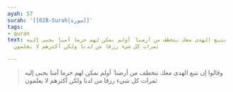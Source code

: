 ```yaml
---
ayah: 57
surah: '[[028-Surah|سورة]]'
tags:
- quran
text: وقالوا إن نتبع الهدى معك نتخطف من أرضنا ۚ أولم نمكن لهم حرما آمنا يجبى إليه
  ثمرات كل شيء رزقا من لدنا ولكن أكثرهم لا يعلمون

---
```

> وقالوا إن نتبع الهدى معك نتخطف من أرضنا ۚ أولم نمكن لهم حرما آمنا يجبى إليه ثمرات كل شيء رزقا من لدنا ولكن أكثرهم لا يعلمون
